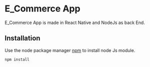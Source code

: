 # E_Commerce App

E_Commerce App is made in React Native and NodeJs as back End.

## Installation

Use the node package manager [npm](https://docs.npmjs.com/cli/v8/commands/npm-install) to install node Js module.

```bash
npm install


